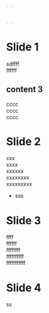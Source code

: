 ```yaml
---


---
```


<h1 id="slide-1">Slide 1</h1>
<p>sdffff<br>
ffffff</p>
<h2 id="content-3">content 3</h2>
<p>cccc<br>
cccc<br>
cccc</p>
<h1 id="slide-2">Slide 2</h1>
<p>xxx<br>
xxxx<br>
xxxxxx<br>
xxxxxxxx<br>
xxxxxxxxx</p>
<ul>
<li>sss</li>
</ul>
<h1 id="slide-3">Slide 3</h1>
<p>ffff<br>
ffffff<br>
ffffffff<br>
ffffffffff<br>
fffffffffff</p>
<h1 id="slide-4">Slide 4</h1>
<p>ss</p>

